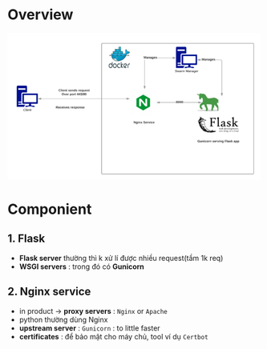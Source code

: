 # Overview 

![](../img-md/flow.png)

# Componient

## 1. Flask 

- **Flask server** thường thì k xử lí được nhiều request(tầm 1k req)
- **WSGI servers** : trong đó có **Gunicorn** 

## 2. Nginx service

- in product -> **proxy servers** : ```Nginx``` or ```Apache```
- python thường dùng Nginx 
- **upstream server** : ```Gunicorn``` : to little faster
- **certificates** : để bảo mật cho máy chủ, tool ví dụ ```Certbot```
